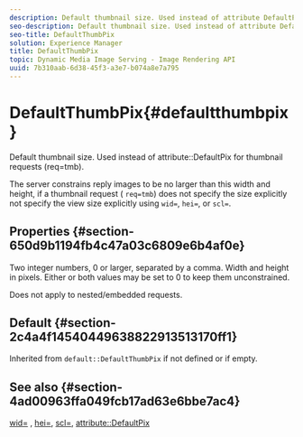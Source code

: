 ```yaml
---
description: Default thumbnail size. Used instead of attribute DefaultPix for thumbnail requests (req=tmb).
seo-description: Default thumbnail size. Used instead of attribute DefaultPix for thumbnail requests (req=tmb).
seo-title: DefaultThumbPix
solution: Experience Manager
title: DefaultThumbPix
topic: Dynamic Media Image Serving - Image Rendering API
uuid: 7b310aab-6d38-45f3-a3e7-b074a8e7a795
---
```


# DefaultThumbPix{#defaultthumbpix}

Default thumbnail size. Used instead of attribute::DefaultPix for thumbnail requests (req=tmb).

The server constrains reply images to be no larger than this width and height, if a thumbnail request ( `req=tmb`) does not specify the size explicitly not specify the view size explicitly using `wid=`, `hei=`, or `scl=`.

## Properties {#section-650d9b1194fb4c47a03c6809e6b4af0e}

Two integer numbers, 0 or larger, separated by a comma. Width and height in pixels. Either or both values may be set to 0 to keep them unconstrained.

Does not apply to nested/embedded requests.

## Default {#section-2c4a4f14540449638822913513170ff1}

Inherited from `default::DefaultThumbPix` if not defined or if empty.

## See also {#section-4ad00963ffa049fcb17ad63e6bbe7ac4}

[wid=](../../../../../is-api/http-ref/image-serving-api-ref/c-http-protocol-reference/c-command-reference/r-is-http-wid.md#reference-bfeadcb67bf4485f851eb21345527e47) , [hei=](../../../../../is-api/http-ref/image-serving-api-ref/c-http-protocol-reference/c-command-reference/r-is-http-hei.md#reference-6d6f556ccc0e4b98a815e8a5c1944a96), [scl=](../../../../../is-api/http-ref/image-serving-api-ref/c-http-protocol-reference/c-command-reference/r-scl.md#reference-b2a74e493d0d407e98fe350551ba3fcc), [attribute::DefaultPix](../../../../../is-api/image-catalog/image-serving-api-ref/c-image-catalog-reference/c-attributes-reference/r-defaultpix.md#reference-996b2c22b30f4fd9b970c84063306df1) 
